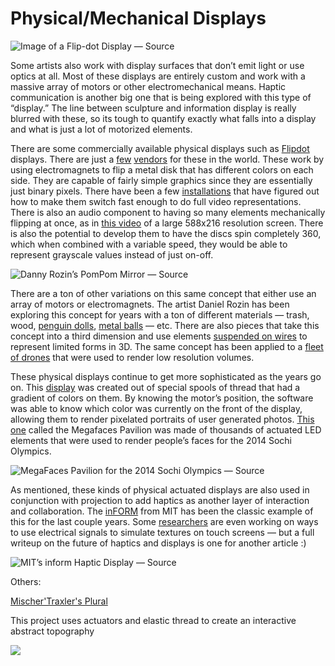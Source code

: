 # Physical/Mechanical Displays

![Image of a Flip-dot Display — Source](https://miro.medium.com/max/1200/1\*x82VuZ\_eZPx05cb-o7lNNQ.jpeg)

Some artists also work with display surfaces that don’t emit light or use optics at all. Most of these displays are entirely custom and work with a massive array of motors or other electromechanical means. Haptic communication is another big one that is being explored with this type of “display.” The line between sculpture and information display is really blurred with these, so its tough to quantify exactly what falls into a display and what is just a lot of motorized elements.

There are some commercially available physical displays such as [Flipdot](https://en.wikipedia.org/wiki/Flip-disc\_display) displays. There are just a [few](http://www.scoretronics.com/components/) [vendors](http://www.flipdots.com) for these in the world. These work by using electromagnets to flip a metal disk that has different colors on each side. They are capable of fairly simple graphics since they are essentially just binary pixels. There have been a few [installations](http://breakfastny.com/dot-screen) that have figured out how to make them switch fast enough to do full video representations. There is also an audio component to having so many elements mechanically flipping at once, as in [this video](https://www.youtube.com/watch?v=SJU2-1X8kHQ) of a large 588x216 resolution screen. There is also the potential to develop them to have the discs spin completely 360, which when combined with a variable speed, they would be able to represent grayscale values instead of just on-off.

![Danny Rozin’s PomPom Mirror — Source](https://miro.medium.com/max/1400/1\*dqBa10NCi6yztWRzH92ULA.jpeg)

There are a ton of other variations on this same concept that either use an array of motors or electromagnets. The artist Daniel Rozin has been exploring this concept for years with a ton of different materials — trash, wood, [penguin dolls](http://www.bitforms.com/rozin/penguins-mirror), [metal balls](http://www.smoothware.com/danny/newshinyballsmirror.html) — etc. There are also pieces that take this concept into a third dimension and use elements [suspended on wires](http://www.hypersonic.cc/%23!/projects/breakingwave) to represent limited forms in 3D. The same concept has been applied to a [fleet of drones](http://www.adweek.com/adfreak/intel-beautifully-lit-sky-first-faa-approved-drone-swarm-171318) that were used to render low resolution volumes.

These physical displays continue to get more sophisticated as the years go on. This [display](http://breakfastny.com/thread-screen) was created out of special spools of thread that had a gradient of colors on them. By knowing the motor’s position, the software was able to know which color was currently on the front of the display, allowing them to render pixelated portraits of user generated photos. [This one](https://vimeo.com/99030884) called the Megafaces Pavilion was made of thousands of actuated LED elements that were used to render people’s faces for the 2014 Sochi Olympics.

![MegaFaces Pavilion for the 2014 Sochi Olympics — Source](https://miro.medium.com/max/1400/1\*OdiLktZCLnx93XHMouXHvw.jpeg)

As mentioned, these kinds of physical actuated displays are also used in conjunction with projection to add haptics as another layer of interaction and collaboration. The [inFORM](http://tangible.media.mit.edu/project/inform/) from MIT has been the classic example of this for the last couple years. Some [researchers](http://www.olivierbau.com/teslatouch.php) are even working on ways to use electrical signals to simulate textures on touch screens — but a full writeup on the future of haptics and displays is one for another article :)

![MIT’s inform Haptic Display — Source](https://miro.medium.com/max/1400/1\*xX76RXf6Lwn6eVI0WxYnuA.jpeg)

Others:

[Mischer'Traxler's Plural](https://mischertraxler.com/projects/plural-and-spannungsfeld/)

This project uses actuators and elastic thread to create an interactive abstract topography

![](../.gitbook/assets/mischertraxler\_PLURAL\_exclusion-new.gif)
